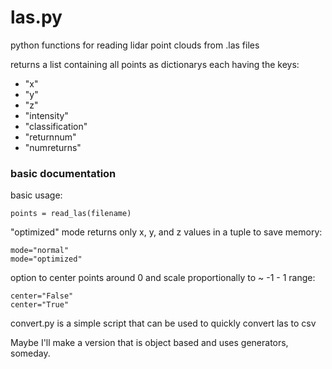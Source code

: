 las.py
======

python functions for reading lidar point clouds from .las files

returns a list containing all points as dictionarys each having the keys:
  * "x"
  * "y"
  * "z"
  * "intensity"
  * "classification"
  * "returnnum"
  * "numreturns"

### basic documentation

basic usage:
```
points = read_las(filename)
```

"optimized" mode returns only x, y, and z values in a tuple to save memory:
```
mode="normal"
mode="optimized"
```

option to center points around 0 and scale proportionally to ~ -1 - 1 range:
```
center="False"
center="True"
```

convert.py is a simple script that can be used to quickly convert las to csv

Maybe I'll make a version that is object based and uses generators, someday.
